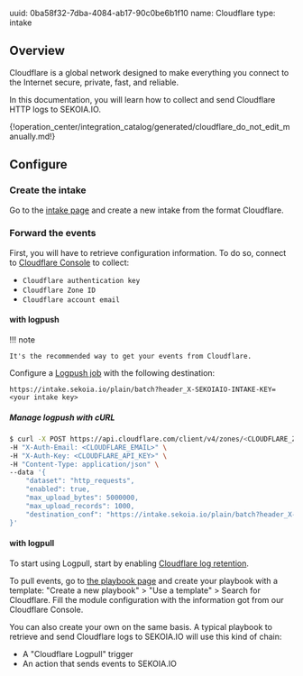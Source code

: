 uuid: 0ba58f32-7dba-4084-ab17-90c0be6b1f10
name: Cloudflare
type: intake

## Overview

Cloudflare is a global network designed to make everything you connect to the Internet secure, private, fast, and reliable.

In this documentation, you will learn how to collect and send Cloudflare HTTP logs to SEKOIA.IO.

{!operation_center/integration_catalog/generated/cloudflare_do_not_edit_manually.md!}

## Configure

### Create the intake

Go to the [intake page](https://app.sekoia.io/operations/intakes) and create a new intake from the format Cloudflare.

### Forward the events

First, you will have to retrieve configuration information.
To do so, connect to [Cloudflare Console](https://dash.cloudflare.com/) to collect:

- `Cloudflare authentication key`
- `Cloudflare Zone ID`
- `Cloudflare account email`

#### with logpush

!!! note

    It's the recommended way to get your events from Cloudflare.

Configure a [Logpush job](https://developers.cloudflare.com/logs/reference/logpush-api-configuration/) with the following destination:

`https://intake.sekoia.io/plain/batch?header_X-SEKOIAIO-INTAKE-KEY=<your intake key>`


##### Manage logpush with cURL

```bash
$ curl -X POST https://api.cloudflare.com/client/v4/zones/<CLOUDFLARE_ZONE_ID>/logpush/jobs \
-H "X-Auth-Email: <CLOUDFLARE_EMAIL>" \
-H "X-Auth-Key: <CLOUDFLARE_API_KEY>" \
-H "Content-Type: application/json" \
--data '{
    "dataset": "http_requests",
    "enabled": true,
    "max_upload_bytes": 5000000,
    "max_upload_records": 1000,
    "destination_conf": "https://intake.sekoia.io/plain/batch?header_X-SEKOIAIO-INTAKE-KEY=<INTAKE_KEY>"
}'
```


#### with logpull

 To start using Logpull, start by enabling [Cloudflare log retention](https://developers.cloudflare.com/logs/logpull/enabling-log-retention/). 

To pull events, go to [the playbook page](https://app.sekoia.io/operations/playbooks) and create your playbook with a template: "Create a new playbook" > "Use a template" > Search for Cloudflare.
Fill the module configuration with the information got from our Cloudflare Console.

You can also create your own on the same basis. A typical playbook to retrieve and send Cloudflare logs to SEKOIA.IO will use this kind of chain:

- A "Cloudflare Logpull" trigger
- An action that sends events to SEKOIA.IO
